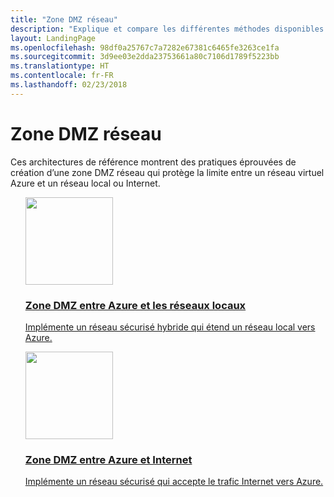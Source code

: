 ```yaml
---
title: "Zone DMZ réseau"
description: "Explique et compare les différentes méthodes disponibles pour protéger les applications et les composants s’exécutant dans Azure en tant que partie d’un système hybride à partir d’une intrusion non autorisée."
layout: LandingPage
ms.openlocfilehash: 98df0a25767c7a7282e67381c6465fe3263ce1fa
ms.sourcegitcommit: 3d9ee03e2dda23753661a80c7106d1789f5223bb
ms.translationtype: HT
ms.contentlocale: fr-FR
ms.lasthandoff: 02/23/2018
---
```

<!-- This file is generated! -->
<!-- See the templates in ./build/reference-architectures  -->
<!-- See data in index.json -->

# <a name="network-dmz"></a>Zone DMZ réseau

Ces architectures de référence montrent des pratiques éprouvées de création d’une zone DMZ réseau qui protège la limite entre un réseau virtuel Azure et un réseau local ou Internet.

<section class="series">
    <ul class="panelContent">
    <!-- DMZ between Azure and on-premises -->
<li style="display: flex; flex-direction: column;">
    <a href="./secure-vnet-hybrid.md" style="display: flex; flex-direction: column; flex: 1 0 auto;">
        <div class="cardSize" style="flex: 1 0 auto; display: flex;">
            <div class="cardPadding" style="display: flex;">
                <div class="card">
                    <div class="cardImageOuter">
                        <div class="cardImage">
                            <img src="./images/secure-vnet-hybrid.svg" height="140px" />
                        </div>
                    </div>
                    <div class="cardText">
                        <h3>Zone DMZ entre Azure et les réseaux locaux</h3>
                        <p>Implémente un réseau sécurisé hybride qui étend un réseau local vers Azure.</p>
                    </div>
                </div>
            </div>
        </div>
    </a>
</li>
    <!-- DMZ between Azure and the Internet -->
<li style="display: flex; flex-direction: column;">
    <a href="./secure-vnet-dmz.md" style="display: flex; flex-direction: column; flex: 1 0 auto;">
        <div class="cardSize" style="flex: 1 0 auto; display: flex;">
            <div class="cardPadding" style="display: flex;">
                <div class="card">
                    <div class="cardImageOuter">
                        <div class="cardImage">
                            <img src="./images/secure-vnet-dmz.svg" height="140px" />
                        </div>
                    </div>
                    <div class="cardText">
                        <h3>Zone DMZ entre Azure et Internet</h3>
                        <p>Implémente un réseau sécurisé qui accepte le trafic Internet vers Azure.</p>
                    </div>
                </div>
            </div>
        </div>
    </a>
</li>
    </ul>
</section>

<ul class="panelContent cardsI">
</ul>